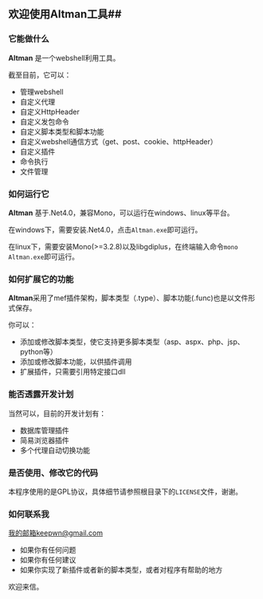 ## 欢迎使用Altman工具##


### 它能做什么 ###
**Altman** 是一个webshell利用工具。

截至目前，它可以：

- 管理webshell
- 自定义代理
- 自定义HttpHeader
- 自定义发包命令
- 自定义脚本类型和脚本功能
- 自定义webshell通信方式（get、post、cookie、httpHeader）
- 自定义插件
- 命令执行
- 文件管理

### 如何运行它 ###
**Altman** 基于.Net4.0，兼容Mono，可以运行在windows、linux等平台。

在windows下，需要安装.Net4.0，点击`Altman.exe`即可运行。

在linux下，需要安装Mono(>=3.2.8)以及libgdiplus，在终端输入命令`mono Altman.exe`即可运行。

### 如何扩展它的功能 ###
**Altman**采用了mef插件架构，脚本类型（.type）、脚本功能(.func)也是以文件形式保存。

你可以：
- 添加或修改脚本类型，使它支持更多脚本类型（asp、aspx、php、jsp、python等）
- 添加或修改脚本功能，以供插件调用
- 扩展插件，只需要引用特定接口dll


### 能否透露开发计划 ###
当然可以，目前的开发计划有：

- 数据库管理插件
- 简易浏览器插件
- 多个代理自动切换功能


### 是否使用、修改它的代码 ###
本程序使用的是GPL协议，具体细节请参照根目录下的`LICENSE`文件，谢谢。


### 如何联系我 ###
我的邮箱keepwn@gmail.com

- 如果你有任何问题
- 如果你有任何建议
- 如果你实现了新插件或者新的脚本类型，或者对程序有帮助的地方

欢迎来信。